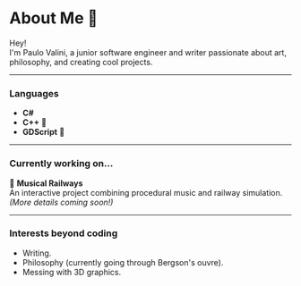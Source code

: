 # About Me 🦉  

Hey!  
I'm Paulo Valini, a junior software engineer and writer passionate about art, philosophy, and creating cool projects.

---

### **Languages**  
- **C#**
- **C++** 🌱  
- **GDScript** 🌱

---

### **Currently working on...**  
🚂 **Musical Railways**   
An interactive project combining procedural music and railway simulation. *(More details coming soon!)*  

---

### **Interests beyond coding**  
- Writing.
- Philosophy (currently going through Bergson's ouvre).
- Messing with 3D graphics. 
